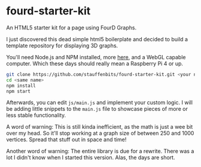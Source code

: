 # fourd-starter-kit
An HTML5 starter kit for a page using FourD Graphs.

I just discovered this dead simple html5 boilerplate and decided to build a template repository for displaying 3D graphs. 

You'll need Node.js and NPM installed, more [here](https://nodejs.org/), and a WebGL capable computer. Which these days should really mean a Raspberry Pi 4 or up.

```sh
git clone https://github.com/stauffenbits/fourd-starter-kit.git <your name for this project>
cd <same name>
npm install
npm start
```

Afterwards, you can edit `js/main.js` and implement your custom logic. I will be adding little snippets to the `main.js` file to showcase pieces of more or less stable functionality. 

A word of warning: This is still kinda inefficient, as the math is just a wee bit over my head. So it'll stop working at a graph size of between 250 and 1000 vertices. Spread that stuff out in space and time!

Another word of warning: The entire library is due for a rewrite. There was a lot I didn't know when I started this version. Alas, the days are short. 
